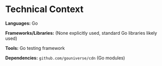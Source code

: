 # Technical Context

**Languages:** Go

**Frameworks/Libraries:**  (None explicitly used, standard Go libraries likely used)

**Tools:** Go testing framework

**Dependencies:**  `github.com/gouniverse/cdn` (Go modules)
